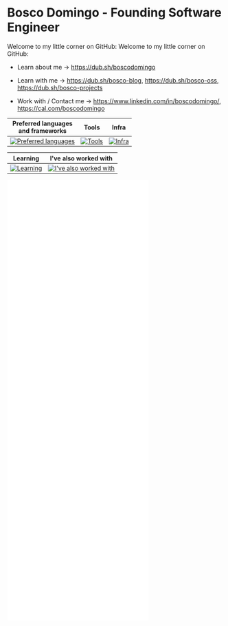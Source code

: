 # Bosco Domingo - Founding Software Engineer

Welcome to my little corner on GitHub:
Welcome to my little corner on GitHub:

- Learn about me -> https://dub.sh/boscodomingo

- Learn with me -> https://dub.sh/bosco-blog, https://dub.sh/bosco-oss, https://dub.sh/bosco-projects

- Work with / Contact me -> https://www.linkedin.com/in/boscodomingo/, https://cal.com/boscodomingo

<!-- GitHub doesn't allow for custom CSS in READMEs, so I have to use a table instead
<style>
  table, th, td {
    border: 3px solid black;
  }
  .container {
    display: flex;
    justify-content: center;
    align-items: center;
  }

  .section {
    margin: 0 20px;
    text-align: center;
  }
</style>
<div class="container">
  <div class="section">
    <h3>Preferred languages and frameworks</h3>
    <a href="https://skillicons.dev">
      <img height=30 alt="Preferred languages" src="https://skillicons.dev/icons?i=ts,js,nodejs,bun&theme=dark"/>
    </a>
  </div>
  <div class="section">
    <h3>Tools</h3>
    <a href="https://skillicons.dev">
      <img height=30 alt="Tools" src="https://skillicons.dev/icons?i=docker,postgres,supabase,pnpm,vscode&theme=dark"/>
    </a>
  </div>
  <div class="section">
    <h3>Infra</h3>
    <a href="https://skillicons.dev">
      <img height=30 alt="Infra" src="https://skillicons.dev/icons?i=gcp,aws,azure,githubactions&theme=dark"/>
    </a>
  </div>
</div>

<div class="container">
  <div class="section">
    <h4>Learning</h4>
    <a href="https://skillicons.dev">
      <img src="https://skillicons.dev/icons?i=go,cs,neovim,lua&theme=dark" alt="Learning" height="25">
    </a>
  </div>
  <div class="section">
    <h4>I've also worked with</h4>
    <img src="https://skillicons.dev/icons?i=react,nextjs,nestjs,java,py,html,css,swift,terraform&theme=dark" alt="I've also worked with" height="25">
  </div>
</div> -->



<table align="center">
  <thead>
    <tr>
      <th>Preferred languages<br>and frameworks</th>
      <th>Tools</th>
      <th>Infra</th>
    </tr>
  </thead>
  <tbody>
    <tr>
      <td>
        <a href="https://skillicons.dev">
          <img height=30 alt="Preferred languages" src="https://skillicons.dev/icons?i=ts,js,nodejs,bun&theme=dark" />
        </a>
      </td>
      <td>
        <a href="https://skillicons.dev">
          <img height=30 alt="Tools"
            src="https://skillicons.dev/icons?i=docker,postgres,supabase,pnpm,vscode&theme=dark" />
        </a>
      </td>
      <td>
        <a href="https://skillicons.dev">
          <img height=30 alt="Infra" src="https://skillicons.dev/icons?i=gcp,aws,azure,githubactions&theme=dark" />
        </a>
      </td>
    </tr>
  </tbody>
</table>

<table align="center">
  <thead>
    <tr>
      <th>Learning</th>
      <th>I've also worked with</th>
    </tr>
  </thead>
  <tbody>
    <tr>
      <td>
        <a href="https://skillicons.dev">
          <img src="https://skillicons.dev/icons?i=go,cs,neovim,lua&theme=dark" alt="Learning" height="25">
        </a>
      </td>
      <td>
        <a href="https://skillicons.dev">
          <img src="https://skillicons.dev/icons?i=react,nextjs,nestjs,java,py,html,css,swift,terraform&theme=dark"
            alt="I've also worked with" height="25">
        </a>
      </td>
    </tr>
  </tbody>
</table>

<picture>
  <img src="/assets/github-metrics.svg" alt="GitHub Metrics, provided by https://github.com/lowlighter/metrics">
</picture>
